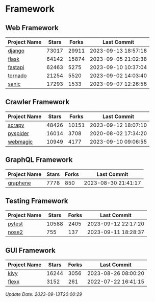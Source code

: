 # Framework

## Web Framework
| Project Name | Stars | Forks | Last Commit |
| ------------ | ----- | ----- | ----------- |
| [django](https://github.com/django/django) | 73017 | 29911 | 2023-09-13 18:57:18 |
| [flask](https://github.com/pallets/flask) | 64142 | 15874 | 2023-09-05 21:02:38 |
| [fastapi](https://github.com/tiangolo/fastapi) | 62463 | 5275 | 2023-09-10 10:37:04 |
| [tornado](https://github.com/tornadoweb/tornado) | 21254 | 5520 | 2023-09-02 14:03:40 |
| [sanic](https://github.com/sanic-org/sanic) | 17293 | 1533 | 2023-09-07 12:26:56 |

## Crawler Framework
| Project Name | Stars | Forks | Last Commit |
| ------------ | ----- | ----- | ----------- |
| [scrapy](https://github.com/scrapy/scrapy) | 48426 | 10151 | 2023-09-12 18:07:10 |
| [pyspider](https://github.com/binux/pyspider) | 16014 | 3708 | 2020-08-02 17:34:20 |
| [webmagic](https://github.com/code4craft/webmagic) | 10949 | 4177 | 2023-09-10 09:06:55 |

## GraphQL Framework
| Project Name | Stars | Forks | Last Commit |
| ------------ | ----- | ----- | ----------- |
| [graphene](https://github.com/graphql-python/graphene) | 7778 | 850 | 2023-08-30 21:41:17 |

## Testing Framework
| Project Name | Stars | Forks | Last Commit |
| ------------ | ----- | ----- | ----------- |
| [pytest](https://github.com/pytest-dev/pytest) | 10588 | 2405 | 2023-09-12 22:17:20 |
| [nose2](https://github.com/nose-devs/nose2) | 755 | 137 | 2023-09-11 18:28:37 |

## GUI Framework
| Project Name | Stars | Forks | Last Commit |
| ------------ | ----- | ----- | ----------- |
| [kivy](https://github.com/kivy/kivy) | 16244 | 3056 | 2023-08-26 08:00:20 |
| [flexx](https://github.com/flexxui/flexx) | 3152 | 261 | 2022-07-22 16:41:15 |

*Update Date: 2023-09-13T20:00:29*